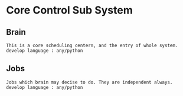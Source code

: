 # Core Control Sub System

## Brain

    This is a core scheduling centern, and the entry of whole system.
    develop language : any/python

## Jobs

    Jobs which brain may decise to do. They are independent always.
    develop language : any/python

